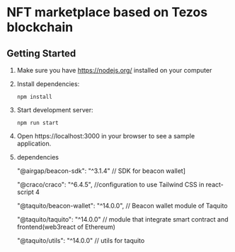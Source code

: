 # NFT marketplace based on Tezos blockchain

## Getting Started

1. Make sure you have https://nodejs.org/ installed on your computer

2. Install dependencies:

   `npm install`

3. Start development server:

   `npm run start`

4. Open https://localhost:3000 in your browser to see a sample application.

5. dependencies

   "@airgap/beacon-sdk": "^3.1.4" // SDK for beacon wallet]

   "@craco/craco": "^6.4.5", //configuration to use Tailwind CSS in react-script 4

   "@taquito/beacon-wallet": "^14.0.0", // Beacon wallet module of Taquito

   "@taquito/taquito": "^14.0.0" // module that integrate smart contract and frontend(web3react of Ethereum)

   "@taquito/utils": "^14.0.0" // utils for taquito
